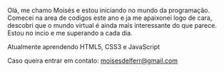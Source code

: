 Olá, me chamo Moisés e estou iniciando no mundo da programação.
Comecei na area de codigos este ano e ja me apaixonei logo de cara, descobri que o mundo virtual é ainda mais interessante do que parece. 
Estou no incio e me superando a cada dia.

Atualmente aprendendo
HTML5, CSS3 e JavaScript


Caso queira entrar em contato:
moisesdelferr@gmail.com


<!---
MoisesDelferr/MoisesDelferr is a ✨ special ✨ repository because its `README.md` (this file) appears on your GitHub profile.
You can click the Preview link to take a look at your changes.
--->
